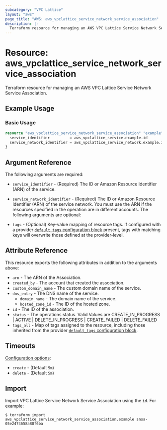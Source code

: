 ```yaml
---
subcategory: "VPC Lattice"
layout: "aws"
page_title: "AWS: aws_vpclattice_service_network_service_association"
description: |-
  Terraform resource for managing an AWS VPC Lattice Service Network Service Association.
---
```


# Resource: aws_vpclattice_service_network_service_association

Terraform resource for managing an AWS VPC Lattice Service Network Service Association.

## Example Usage

### Basic Usage

```terraform
resource "aws_vpclattice_service_network_service_association" "example" {
  service_identifier         = aws_vpclattice_service.example.id
  service_network_identifier = aws_vpclattice_service_network.example.id
}
```

## Argument Reference

The following arguments are required:

* `service_identifier` - (Required) The ID or Amazon Resource Identifier (ARN) of the service.
* `service_network_identifier` - (Required) The ID or Amazon Resource Identifier (ARN) of the service network. You must use the ARN if the resources specified in the operation are in different accounts.
The following arguments are optional:

* `tags` - (Optional) Key-value mapping of resource tags. If configured with a provider [`default_tags` configuration block](/docs/providers/aws/index.html#default_tags-configuration-block) present, tags with matching keys will overwrite those defined at the provider-level.

## Attribute Reference

This resource exports the following attributes in addition to the arguments above:

* `arn` - The ARN of the Association.
* `created_by` - The account that created the association.
* `custom_domain_name` - The custom domain name of the service.
* `dns_entry` - The DNS name of the service.
    * `domain_name` - The domain name of the service.
    * `hosted_zone_id` - The ID of the hosted zone.
* `id` - The ID of the association.
* `status` - The operations status. Valid Values are CREATE_IN_PROGRESS | ACTIVE | DELETE_IN_PROGRESS | CREATE_FAILED | DELETE_FAILED
* `tags_all` - Map of tags assigned to the resource, including those inherited from the provider [`default_tags` configuration block](/docs/providers/aws/index.html#default_tags-configuration-block).

## Timeouts

[Configuration options](https://developer.hashicorp.com/terraform/language/resources/syntax#operation-timeouts):

* `create` - (Default `5m`)
* `delete` - (Default `5m`)

## Import

Import VPC Lattice Service Network Service Association using the `id`. For example:

```
$ terraform import aws_vpclattice_service_network_service_association.example snsa-05e2474658a88f6ba
```
